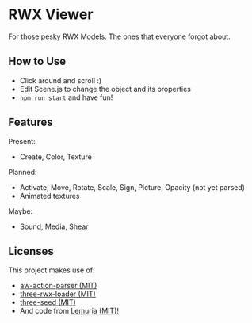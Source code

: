 # RWX Viewer

For those pesky RWX Models. The ones that everyone forgot about.

## How to Use

* Click around and scroll :)
* Edit Scene.js to change the object and its properties
* `npm run start` and have fun!

## Features

Present:

* Create, Color, Texture

Planned:

* Activate, Move, Rotate, Scale, Sign, Picture, Opacity (not yet parsed)
* Animated textures

Maybe:

* Sound, Media, Shear

## Licenses

This project makes use of:

* [aw-action-parser (MIT)](https://github.com/Heldroe/aw-action-parser/blob/main/LICENSE)
* [three-rwx-loader (MIT)](https://github.com/Blaxar/three-rwx-loader)
* [three-seed (MIT)](https://github.com/edwinwebb/three-seed/blob/master/LICENSE)
* And code from [Lemuria (MIT)!](https://github.com/7185/lemuria)
